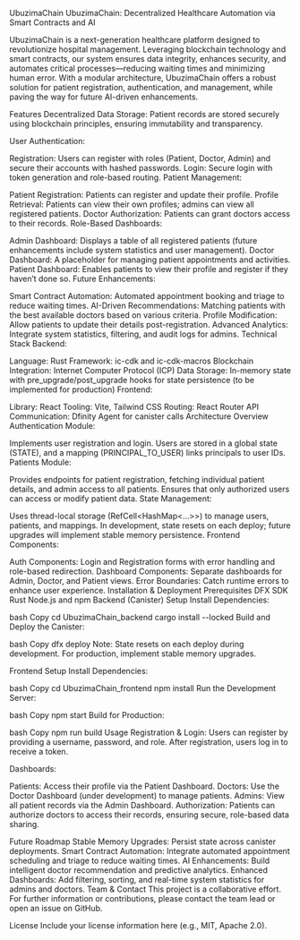 UbuzimaChain
UbuzimaChain: Decentralized Healthcare Automation via Smart Contracts and AI

UbuzimaChain is a next-generation healthcare platform designed to revolutionize hospital management. Leveraging blockchain technology and smart contracts, our system ensures data integrity, enhances security, and automates critical processes—reducing waiting times and minimizing human error. With a modular architecture, UbuzimaChain offers a robust solution for patient registration, authentication, and management, while paving the way for future AI-driven enhancements.

Features
Decentralized Data Storage:
Patient records are stored securely using blockchain principles, ensuring immutability and transparency.

User Authentication:

Registration: Users can register with roles (Patient, Doctor, Admin) and secure their accounts with hashed passwords.
Login: Secure login with token generation and role-based routing.
Patient Management:

Patient Registration: Patients can register and update their profile.
Profile Retrieval: Patients can view their own profiles; admins can view all registered patients.
Doctor Authorization: Patients can grant doctors access to their records.
Role-Based Dashboards:

Admin Dashboard: Displays a table of all registered patients (future enhancements include system statistics and user management).
Doctor Dashboard: A placeholder for managing patient appointments and activities.
Patient Dashboard: Enables patients to view their profile and register if they haven’t done so.
Future Enhancements:

Smart Contract Automation: Automated appointment booking and triage to reduce waiting times.
AI-Driven Recommendations: Matching patients with the best available doctors based on various criteria.
Profile Modification: Allow patients to update their details post-registration.
Advanced Analytics: Integrate system statistics, filtering, and audit logs for admins.
Technical Stack
Backend:

Language: Rust
Framework: ic-cdk and ic-cdk-macros
Blockchain Integration: Internet Computer Protocol (ICP)
Data Storage: In-memory state with pre_upgrade/post_upgrade hooks for state persistence (to be implemented for production)
Frontend:

Library: React
Tooling: Vite, Tailwind CSS
Routing: React Router
API Communication: Dfinity Agent for canister calls
Architecture Overview
Authentication Module:

Implements user registration and login.
Users are stored in a global state (STATE), and a mapping (PRINCIPAL_TO_USER) links principals to user IDs.
Patients Module:

Provides endpoints for patient registration, fetching individual patient details, and admin access to all patients.
Ensures that only authorized users can access or modify patient data.
State Management:

Uses thread-local storage (RefCell<HashMap<...>>) to manage users, patients, and mappings.
In development, state resets on each deploy; future upgrades will implement stable memory persistence.
Frontend Components:

Auth Components: Login and Registration forms with error handling and role-based redirection.
Dashboard Components: Separate dashboards for Admin, Doctor, and Patient views.
Error Boundaries: Catch runtime errors to enhance user experience.
Installation & Deployment
Prerequisites
DFX SDK
Rust
Node.js and npm
Backend (Canister) Setup
Install Dependencies:

bash
Copy
cd UbuzimaChain_backend
cargo install --locked
Build and Deploy the Canister:

bash
Copy
dfx deploy
Note: State resets on each deploy during development. For production, implement stable memory upgrades.

Frontend Setup
Install Dependencies:

bash
Copy
cd UbuzimaChain_frontend
npm install
Run the Development Server:

bash
Copy
npm start
Build for Production:

bash
Copy
npm run build
Usage
Registration & Login:
Users can register by providing a username, password, and role. After registration, users log in to receive a token.

Dashboards:

Patients: Access their profile via the Patient Dashboard.
Doctors: Use the Doctor Dashboard (under development) to manage patients.
Admins: View all patient records via the Admin Dashboard.
Authorization:
Patients can authorize doctors to access their records, ensuring secure, role-based data sharing.

Future Roadmap
Stable Memory Upgrades: Persist state across canister deployments.
Smart Contract Automation: Integrate automated appointment scheduling and triage to reduce waiting times.
AI Enhancements: Build intelligent doctor recommendation and predictive analytics.
Enhanced Dashboards: Add filtering, sorting, and real-time system statistics for admins and doctors.
Team & Contact
This project is a collaborative effort. For further information or contributions, please contact the team lead or open an issue on GitHub.

License
Include your license information here (e.g., MIT, Apache 2.0).

